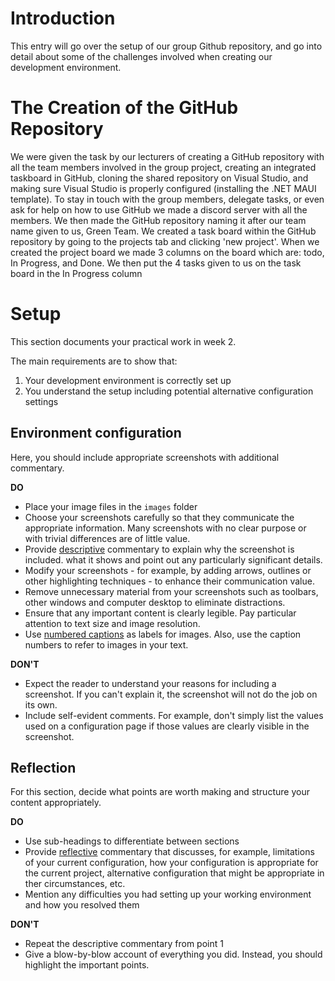 # Introduction

This entry will go over the setup of our group Github repository, and go into detail 
about some of the challenges involved when creating our development environment.

# The Creation of the GitHub Repository

We were given the task by our lecturers of creating a GitHub repository with all the team 
members involved in the group project, creating an integrated taskboard in GitHub, cloning
the shared repository on Visual Studio, and making sure Visual Studio is properly configured 
(installing the .NET MAUI template). To stay in touch with the group members, delegate tasks,
or even ask for help on how to use GitHub we made a discord server with all the members. We 
then made the GitHub repository naming it after our team name given to us, Green Team. We 
created a task board within the GitHub repository by going to the projects tab and clicking
'new project'. When we created the project board we made 3 columns on the board which are:
todo, In Progress, and Done. We then put the 4 tasks given to us on the task board in the
In Progress column







# Setup

This section documents your practical work in week 2.

The main requirements are to show that:

1. Your development environment is correctly set up
2. You understand the setup including potential alternative configuration settings

## Environment configuration

Here, you should include appropriate screenshots with additional commentary. 

**DO**

* Place your image files in the `images` folder
* Choose your screenshots carefully so that they communicate the appropriate information.
  Many screenshots with no clear purpose or with trivial differences are of little value.
* Provide <ins>descriptive</ins> commentary to explain why the screenshot is included. 
  what it shows and point out any particularly significant details.
* Modify your screenshots - for example, by adding arrows, outlines or other highlighting 
  techniques - to enhance their communication value.
* Remove unnecessary material from your screenshots such as toolbars, other windows and 
  computer desktop to eliminate distractions.
* Ensure that any important content is clearly legible. Pay particular attention to text
  size and image resolution.
* Use [numbered captions](https://towardsdev.com/3-ways-to-add-a-caption-to-an-image-using-markdown-f2ca30562be6) 
  as labels for images. Also, use the caption numbers to refer to images in your text.

**DON'T**

* Expect the reader to understand your reasons for including a screenshot. If you can't
  explain it, the screenshot will not do the job on its own.
* Include self-evident comments. For example, don't simply list the values used on a
  configuration page if those values are clearly visible in the screenshot.

## Reflection

For this section, decide what points are worth making and structure your content 
appropriately.

**DO**

* Use sub-headings to differentiate between sections
* Provide <ins>reflective</ins> commentary that discusses, for example, limitations of
  your current configuration, how your configuration is appropriate for the current 
  project, alternative configuration that might be appropriate in ther circumstances, 
  etc.
* Mention any difficulties you had setting up your working environment and how you 
  resolved them

**DON'T**

* Repeat the descriptive commentary from point 1
* Give a blow-by-blow account of everything you did. Instead, you should highlight 
  the important points.
